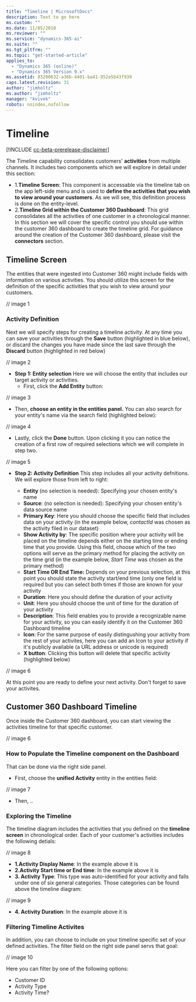 ```yaml
---
title: "Timeline | MicrosoftDocs"
description: Text to go here
ms.custom: ""
ms.date: 11/05/2018
ms.reviewer: ""
ms.service: "dynamics-365-ai"
ms.suite: ""
ms.tgt_pltfrm: ""
ms.topic: "get-started-article"
applies_to: 
  - "Dynamics 365 (online)"
  - "Dynamics 365 Version 9.x"
ms.assetid: 83200632-a36b-4401-ba41-952e5b43f939
caps.latest.revision: 31
author: "jimholtz"
ms.author: "jimholtz"
manager: "kvivek"
robots: noindex,nofollow
---
```

# Timeline

[!INCLUDE [cc-beta-prerelease-disclaimer](../includes/cc-beta-prerelease-disclaimer.md)]

The Timeline capability consolidates customers' **activities** from multiple channels. It includes two components which we will explore in detail under this section:
- 1.**Timeline Screen**: This component is accessable via the timeline tab on the app left-side menu and is used to **define the activities that you wish to view around your customers**. As we will see, this definition process is done on the entity-level.
- 2.**Timeline Grid within the Customer 360 Dashboard**: This grid consolidates all the activities of one customer in a chronological manner. In this section we will cover the specific control you should use within the customer 360 dashboard to create the timeline grid. For guidance around the creation of the Customer 360 dashboard, please visit the **connectors** section.

## Timeline Screen
The entities that were ingested into Customer 360 might include fields with information on various activities. You should utilize this screen for the definition of the specific activities that you wish to view around your customers.

// image 1

### Activity Definition
Next we will specify steps for creating a timeline activity. At any time you can save your activities through the **Save** button (highlighted in blue below), or discard the changes you have made since the last save through the **Discard** button (highlighted in red below)

// image 2

- **Step 1: Entity selection**
Here we will choose the entity that includes our target activity or activities.
  - First, click the **Add Entity** button:
  
// image 3

  - Then, **choose an entity in the entities panel.** You can also search for your entity's name via the search field (highlighted below):

// image 4

  - Lastly, click the **Done** button. Upon clicking it you can notice the creation of a first row of required selections which we will complete in step two.
  
// image 5
  
- **Step 2: Activity Definition**
This step includes all your activity defnitions. We will explore those from left to right:

  - **Entity** (no selection is needed): Specifying your chosen entity's name
  - **Source**: (no selection is needed): Specifying your chosen entity's data source name
  - **Primary Key**: Here you should choose the specific field that includes data on your activity (in the example below, *contactId* was chosen as the activity filed in our dataset)
  - **Show Activity by**: The specific position where your activity will be placed on the timeline depends either on the starting time or ending time that you provide. Using this field, choose which of the two options will serve as the primary method for placing the activity on the time grid (in the example below, *Start Time* was chosen as the primary method)
  - **Start Time OR End Time:** Depends on your previous selection, at this point you should state the activity start/end time (only one field is required but you can select both times if those are known for your activity
  - **Duration**: Here you should define the duration of your activity 
  - **Unit**: Here you should choose the unit of time for the duration of your activity
  - **Description**: This field enables you to provide a recognizable name for your activity, so you can easily identify it on the Customer 360 Dashboard timeline 
  - **Icon**: For the same purpose of easily distingushing your activity from the rest of your activites, here you can add an Icon to your activity if it's publicly available (a URL address or unicode is required)
  - **X button**: Clicking this button will delete that specific activity (highlighted below)
  
// image 6
  
At this point you are ready to define your next activity. Don't forget to save your activites.

## Customer 360 Dashboard Timeline
Once inside the Customer 360 dashboard, you can start viewing the activities timeline for that specific customer.

// image 6

### How to Populate the Timeline component on the Dashboard
That can be done via the right side panel. 

- First, choose the **unified Activity** entity in the entities field:
    
// image 7

- Then, ..
   
### Exploring the Timeline 
The timeline diagram includes the activities that you defined on the **timeline screen** in chronological order. Each of your customer's activities includes the following detials:

// image 8

- **1.Activity Display Name**: In the example above it is
- **2.Activity Start time or End time**: In the example above it is
- **3. Activity Type**: This type was auto-identified for your activity and falls under one of six general categories. Those categories can be found above the timeline diagram:

// image 9

- **4. Activity Duration**: In the example above it is

### Filtering Timeline Activites
In addition, you can choose to include on your timeline specific set of your defined activities. The filter field on the right side panel servs that goal:

// image 10

Here you can filter by one of the following options:
- Customer ID
- Activity Type
- Activity Time?





 
